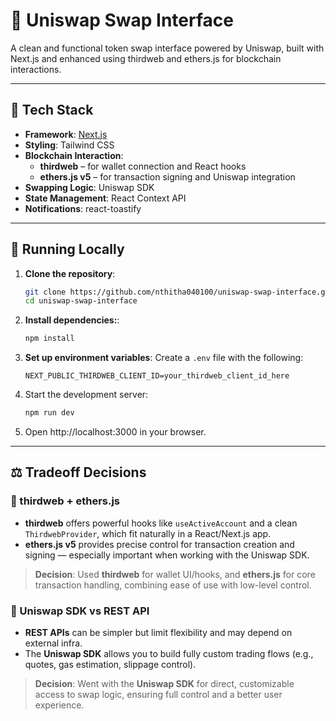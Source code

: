 # 🦄 Uniswap Swap Interface

A clean and functional token swap interface powered by Uniswap, built with Next.js and enhanced using thirdweb and ethers.js for blockchain interactions.

---

## 🧰 Tech Stack

- **Framework**: [Next.js](https://nextjs.org/)
- **Styling**: Tailwind CSS
- **Blockchain Interaction**:  
  - **thirdweb** – for wallet connection and React hooks
  - **ethers.js v5** – for transaction signing and Uniswap integration
- **Swapping Logic**: Uniswap SDK
- **State Management**: React Context API
- **Notifications**: react-toastify

---

## 🚀 Running Locally

1. **Clone the repository**:
   ```bash
   git clone https://github.com/nthitha040100/uniswap-swap-interface.git
   cd uniswap-swap-interface
   ```
2. **Install dependencies:**:
   ```bash
   npm install
   ```
3. **Set up environment variables**:
   Create a `.env` file with the following:
   ```env
   NEXT_PUBLIC_THIRDWEB_CLIENT_ID=your_thirdweb_client_id_here
   ```
4. Start the development server:
   ```bash
   npm run dev
   ```
5. Open http://localhost:3000 in your browser.

---

## ⚖️ Tradeoff Decisions

### 🔧 thirdweb + ethers.js

- **thirdweb** offers powerful hooks like `useActiveAccount` and a clean `ThirdwebProvider`, which fit naturally in a React/Next.js app.
- **ethers.js v5** provides precise control for transaction creation and signing — especially important when working with the Uniswap SDK.

> **Decision**: Used **thirdweb** for wallet UI/hooks, and **ethers.js** for core transaction handling, combining ease of use with low-level control.

### 🔀 Uniswap SDK vs REST API

- **REST APIs** can be simpler but limit flexibility and may depend on external infra.
- The **Uniswap SDK** allows you to build fully custom trading flows (e.g., quotes, gas estimation, slippage control).

> **Decision**: Went with the **Uniswap SDK** for direct, customizable access to swap logic, ensuring full control and a better user experience.

